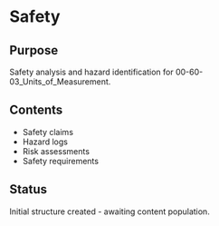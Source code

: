 # Safety

## Purpose
Safety analysis and hazard identification for 00-60-03_Units_of_Measurement.

## Contents
- Safety claims
- Hazard logs
- Risk assessments
- Safety requirements

## Status
Initial structure created - awaiting content population.
